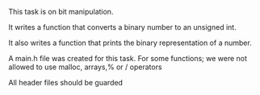 This task is on bit manipulation.

It writes a function that converts a binary number to an unsigned int.

It also writes a function that prints the binary representation of a number.

A main.h file was created for this task. For some functions;
we were not allowed to use malloc, arrays,% or / operators

All header files should be guarded
